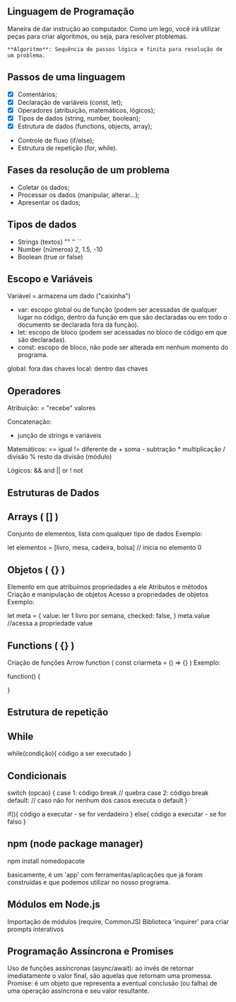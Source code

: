 ## Linguagem de Programação

Maneira de dar instrução ao computador.
Como um lego, você irá utilizar peças para criar algoritmos, ou seja, para resolver ptoblemas.

    **Algoritmo**: Sequência de passos lógica e finita para resolução de um problema.

## Passos de  uma linguagem

- [x] Comentários;
- [x] Declaração de variáveis (const, let);
- [x] Operadores (atribuição, matemáticos, lógicos);
- [x] Tipos de dados (string, number, boolean);
- [x] Estrutura de dados (functions, objects, array);
- Controle de fluxo (if/else);
- Estrutura de repetição (for, while).

## Fases da resolução de um problema

- Coletar os dados;
- Processar os dados (manipular, alterar...);
- Apresentar os dados;

## Tipos de dados

- Strings (textos) "" '' ``
- Number (números) 2, 1.5, -10
- Boolean (true or false)

## Escopo e Variáveis

Variável = armazena um dado ("caixinha")

- var: escopo global ou de função (podem ser acessadas de qualquer lugar no código, dentro da função em que são declaradas ou em todo o documento se declarada fora da função).
- let: escopo de bloco (podem ser acessadas no bloco de código em que são declaradas).
- const: escopo de bloco, não pode ser alterada em nenhum momento do programa.

global: fora das chaves
local: dentro das chaves

## Operadores 

Atribuição:
= "recebe" valores

Concatenação: 
+ junção de strings e variáveis

Matemáticos:
    == igual
    != diferente de
    + soma
    - subtração
    * multiplicação
    / divisão
    % resto da divisão (módulo)

Lógicos:
    && and
    || or
    ! not

## Estruturas de Dados

 ## Arrays ( [] )
 Conjunto de elementos, lista com qualquer tipo de dados
 Exemplo:
 
 let elementos = [livro, mesa, cadeira, bolsa]
  // inicia no elemento 0

 ## Objetos ( {} )
 Elemento em que atribuímos propriedades a ele
 Atributos e métodos
 Criação e manipulação de objetos
 Acesso a propriedades de objetos
 Exemplo:

 let meta = {
    value: ler 1 livro por semana,
    checked: false,
}
    meta.value
    //acessa a propriedade value

 ## Functions ( {} )
 Criação de funções
 Arrow function ( const criarmeta = () => {} )
 Exemplo:

 function() {

 }

 ## Estrutura de repetição

  ## While
  while(condição){
    código a ser executado
  }

  ## Condicionais
  switch (opcao) {
    case 1:
    código
    break // quebra
    case 2:
    código
    break
    default: // caso não for nenhum dos casos executa o default
  }

  if(){
    código a executar - se for verdadeiro
  } else{
    código a executar - se for falso
  }

## npm (node package manager)
npm install nomedopacote

basicamente, é um 'app' com ferramentas/aplicações que já foram construídas e que podemos utilizar no nosso programa.

## Módulos em Node.js

Importação de módulos (require, CommonJS)
Biblioteca 'inquirer' para criar prompts interativos

## Programação Assíncrona e Promises

Uso de funções assíncronas (async/await): ao invés de retornar imediatamente o valor final, são aquelas que retornam uma promessa.
Promise: é um objeto que representa a eventual conclusão (ou falha) de uma operação assíncrona e seu valor resultante.